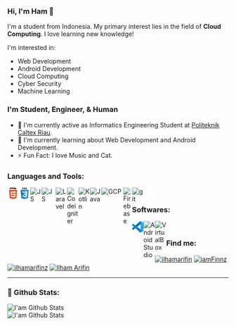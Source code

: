 ### Hi, I'm Ham 👋

I'm a student from Indonesia. My primary interest lies in the field of **Cloud Computing**. I love learning new knowledge!

I'm interested in:
- Web Development
- Android Development
- Cloud Computing
- Cyber Security
- Machine Learning

### I'm Student, Engineer, & Human
- 🏢 I'm currently active as Informatics Engineering Student at [Politeknik Caltex Riau](https://pcr.ac.id/).
- 🚀 I'm currently learning about Web Development and Android Development.
- ⚡ Fun Fact: I love Music and Cat.

### Languages and Tools:

<a href="https://www.w3.org/html/" target="_blank"><img align="left" alt="HTML5" width="26px" src="https://raw.githubusercontent.com/github/explore/80688e429a7d4ef2fca1e82350fe8e3517d3494d/topics/html/html.png" /></a>
<a href="https://www.w3schools.com/css/" target="_blank"><img align="left" alt="CSS" width="26px" src="https://raw.githubusercontent.com/github/explore/80688e429a7d4ef2fca1e82350fe8e3517d3494d/topics/css/css.png" /></a>
<a href="https://www.w3schools.com/js/" target="_blank"><img align="left" alt="JS" width="26px" src="https://github.com/iamfinnz/iamfinnz/assets/96294423/8c12e734-48b1-4db4-993d-ef774af2280b" /></a>
<a href="https://getbootstrap.com/" target="_blank"><img align="left" alt="JS" width="32px" src="https://github.com/iamfinnz/iamfinnz/assets/96294423/4a495ad8-4ef7-4e5e-a6ee-b1c1c46c51e2" /></a>
<a href="https://laravel.com/" target="_blank"><img align="left" alt="Laravel" width="26px" src="https://github.com/iamfinnz/iamfinnz/assets/96294423/3a59a06d-7ebd-4081-a8cc-b1d481df2c73" /></a>
<a href="https://codeigniter.com/" target="_blank"><img align="left" alt="Codeigniter" width="26px" src="https://github.com/iamfinnz/iamfinnz/assets/96294423/2efd901a-b681-4c13-bd7b-c332ab4950d7" /></a>
<img align="left" alt="Kotlin" width="26px" src="https://upload.wikimedia.org/wikipedia/commons/7/74/Kotlin_Icon.png" />
<img align="left" alt="Java" width="26px" src="https://img.utdstc.com/icon/d54/e1c/d54e1ca541ba7a220d54b2b0b39f450df49e42aeb848cd1552d02bfa89e17847:200" />
<a href="https://cloud.google.com/?hl=en" target="_blank"> <img align="left" alt="GCP" width="50px" src="https://github.com/iamfinnz/iamfinnz/assets/96294423/24e41873-3021-45b3-af14-43f6a3fd7238"/> </a>
<a href="https://firebase.google.com/?hl=id" target="_blank"> <img align="left" alt="Firebase" width="20px" src="https://github.com/iamfinnz/iamfinnz/assets/96294423/4d839916-567a-4cb7-8b7a-3ded718ce737"/> </a>
<a href="https://git-scm.com/" target="_blank"> <img align="left" alt="git" width="26px" src="https://www.vectorlogo.zone/logos/git-scm/git-scm-icon.svg"/> </a>
<img align="left" alt="GitHub" width="26px" src="https://github.com/Aakarsh-B/trying-repos/blob/master/github.svg" />
<br />

### Softwares:

<img align="left" alt="Visual Studio Code" width="26px" src="https://raw.githubusercontent.com/github/explore/80688e429a7d4ef2fca1e82350fe8e3517d3494d/topics/visual-studio-code/visual-studio-code.png" />
<img align="left" alt="Android Studio" width="26px" src="https://2.bp.blogspot.com/-tzm1twY_ENM/XlCRuI0ZkRI/AAAAAAAAOso/BmNOUANXWxwc5vwslNw3WpjrDlgs9PuwQCLcBGAsYHQ/s1600/pasted%2Bimage%2B0.png" />
<img align="left" alt="VirtualBox" width="26px" src="https://upload.wikimedia.org/wikipedia/commons/d/d5/Virtualbox_logo.png" />
<br/>

### Find me:

<p align="left">
	<a href="https://linkedin.com/in/ilhamarifin" target="blank"><img align="center"
            src="https://raw.githubusercontent.com/rahuldkjain/github-profile-readme-generator/master/src/images/icons/Social/linked-in-alt.svg"
            alt="ilhamarifin" height="30" width="40" /></a>
    <a href="https://twitter.com/iamFinnz" target="blank"><img align="center"
            src="https://raw.githubusercontent.com/rahuldkjain/github-profile-readme-generator/master/src/images/icons/Social/twitter.svg"
            alt="iamFinnz" height="30" width="40" /></a>
    <a href="https://instagram.com/ilhamarifinz" target="blank"><img align="center"
            src="https://raw.githubusercontent.com/rahuldkjain/github-profile-readme-generator/master/src/images/icons/Social/instagram.svg"
            alt="ilhamarifinz" height="30" width="40" /></a>
    <a href="https://www.youtube.com/channel/UCPt7D5w3EuGq5K8-yqHNglw" target="blank"><img align="center"
            src="https://raw.githubusercontent.com/rahuldkjain/github-profile-readme-generator/master/src/images/icons/Social/youtube.svg"
            alt="Ilham Arifin" height="30" width="40" /></a>
</p>

---
### 🌟 Github Stats:

<img align="left" alt="I'am Github Stats" src="https://github-readme-stats.vercel.app/api?username=iamfinnz&show_icons=true&theme=tokyonight">

<br/>

<img align="left" alt="I'am Github Stats" src="https://github-readme-stats.vercel.app/api/top-langs/?username=iamfinnz&layout=compact&theme=tokyonight">

[linkedin]: https://www.linkedin.com/in/ilhamarifin/
[twitter]: https://twitter.com/iamFinnz/
[instagram]: https://www.instagram.com/ilhamarf7/
